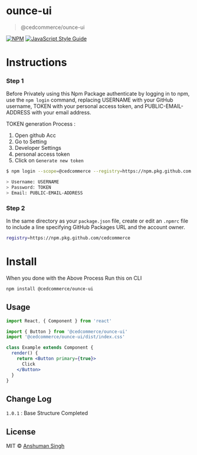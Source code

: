 # ounce-ui

> @cedcommerce/ounce-ui

[![NPM](https://img.shields.io/badge/GIT-Ounce--UI-yellowgreen)](https://github.com/cedcommerce/ounce-ui.git) [![JavaScript Style Guide](https://img.shields.io/badge/code_style-standard-brightgreen.svg)](https://standardjs.com)

# Instructions

### Step 1

Before Privately using this Npm Package authenticate by logging in to npm, use the `npm login` command, replacing USERNAME with your GitHub username, TOKEN with your personal access token, and PUBLIC-EMAIL-ADDRESS with your email address.

TOKEN generation Process :
 1. Open github Acc 
 2. Go to Setting 
 3. Developer Settings 
 4. personal access token 
 5. Click on `Generate new token`
 
```sh
$ npm login --scope=@cedcommerce --registry=https://npm.pkg.github.com

> Username: USERNAME
> Password: TOKEN
> Email: PUBLIC-EMAIL-ADDRESS
```

### Step 2

In the same directory as your `package.json` file, create or edit an `.npmrc` file to include a line specifying GitHub Packages URL and the account owner.

```bash
registry=https://npm.pkg.github.com/cedcommerce
```

# Install

When you done with the Above Process Run this on CLI

```bash
npm install @cedcommerce/ounce-ui
```

## Usage

```jsx
import React, { Component } from 'react'

import { Button } from '@cedcommerce/ounce-ui'
import '@cedcommerce/ounce-ui/dist/index.css'

class Example extends Component {
  render() {
    return <Button primary={true}>
      Click
    </Button>
  }
}
```

## Change Log

`1.0.1` : Base Structure Completed

## License

MIT © [Anshuman Singh](https://github.com/anshuman-cedcoss)
